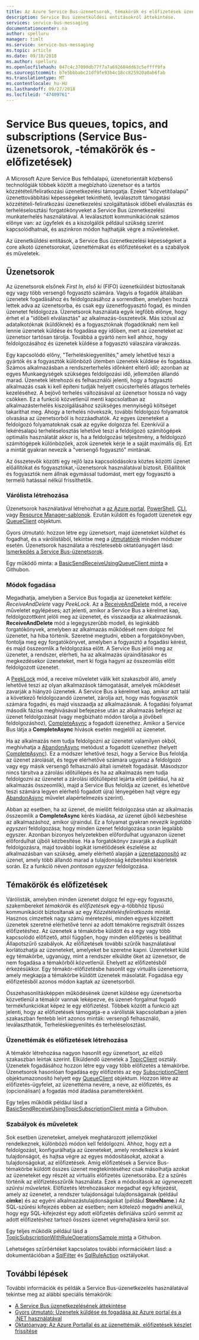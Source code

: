 ```yaml
---
title: Az Azure Service Bus-üzenetsorok, témakörök és előfizetések üzenetkezelés áttekintése |} A Microsoft Docs
description: Service Bus üzenetküldési entitásokról áttekintése.
services: service-bus-messaging
documentationcenter: na
author: spelluru
manager: timlt
ms.service: service-bus-messaging
ms.topic: article
ms.date: 09/18/2018
ms.author: spelluru
ms.openlocfilehash: 047c4c37090db77f7a7a692604dd63c5effff9fa
ms.sourcegitcommit: b7e5bbbabc21df9fe93b4c18cc825920a0ab6fab
ms.translationtype: MT
ms.contentlocale: hu-HU
ms.lasthandoff: 09/27/2018
ms.locfileid: "47409761"
---
```

# <a name="service-bus-queues-topics-and-subscriptions"></a>Service Bus queues, topics, and subscriptions (Service Bus-üzenetsorok, -témakörök és -előfizetések)

A Microsoft Azure Service Bus felhőalapú, üzenetorientált közbenső technológiák többek között a megbízható üzenetsor és a tartós közzétételi/feliratkozási üzenetkezelési támogatja. Ezeket "közvetítőalapú" üzenettovábbítási képességeket tekinthető, leválasztott támogatási közzétételi-feliratkozási üzenetkezelési szolgáltatások időbeli elválasztás és terheléselosztási forgatókönyveket a Service Bus üzenetkezelési munkaterhelés használatával. A leválasztott kommunikációnak számos előnye van: az ügyfelek és a kiszolgálók például szükség szerint kapcsolódhatnak, és aszinkron módon hajthatják végre a műveleteiket.

Az üzenetküldési entitások, a Service Bus üzenetkezelési képességeket a core alkotó üzenetsorokat, üzenettémákat és előfizetéseket és a szabályok és műveletek.

## <a name="queues"></a>Üzenetsorok

Az üzenetsorok elsőnek *First In, első ki* (FIFO) üzenetküldést biztosítanak egy vagy több versengő fogyasztó számára. Vagyis a fogadók általában üzenetek fogadásához és feldolgozásához a sorrendben, amelyben hozzá lettek adva az üzenetsorba, és csak egy üzenetfogyasztó fogad, és minden üzenetet feldolgozza. Üzenetsorok használata egyik legfőbb előnye, hogy érhet el a "időbeli elválasztás" az alkalmazás-összetevők. Más szóval az adatalkotóknak (küldőknek) és a fogyasztóknak (fogadóknak) nem kell lennie üzenetek küldése és fogadása egy időben, mert az üzeneteket az üzenetsor tartósan tárolja. Továbbá a gyártó nem kell ahhoz, hogy feldolgozásához és üzenetek küldése a fogyasztó válaszára várakozás.

Egy kapcsolódó előny, "Terheléskiegyenlítés," amely lehetővé teszi a gyártók és a fogyasztók különböző ütemben üzenetek küldése és fogadása. Számos alkalmazásban a rendszerterhelés időnként eltérő idő; azonban az egyes Munkaegységek szükséges feldolgozási idő, jellemzően állandó marad. Üzenetek létrehozói és felhasználói jelenti, hogy a fogyasztó alkalmazás csak ki kell építeni tudják helyett csúcsterhelés átlagos terhelés kezeléséhez. A bejövő terhelés változásával az üzenetsor hossza nő vagy csökken. Ez a funkció közvetlenül menti kapcsolatban az alkalmazásterhelés kiszolgálásához szükséges mennyiségű költséget takaríthat meg. Ahogy a terhelés növekszik, további feldolgozó folyamatok olvasása az üzenetsorból is hozzáadhatók. Az egyes üzeneteket a feldolgozó folyamatoknak csak az egyike dolgozza fel. Ezenkívül a lekérésalapú terheléselosztás lehetővé teszi a feldolgozó számítógépek optimális használatát akkor is, ha a feldolgozási teljesítmény, a feldolgozó számítógépek különbözőek, azok üzenetek kérje le a saját maximális díj. Ezt a mintát gyakran nevezik a "versengő fogyasztó" mintának.

Az összetevők közötti egy rejlő laza kapcsolódásokra köztes közötti üzenet előállítókat és fogyasztókat,-üzenetsorok használatával biztosít. Előállítók és fogyasztók nem állnak egymással tudomást, mert egy fogyasztó a termelő hatással nélkül frissíthetők.

### <a name="create-queues"></a>Várólista létrehozása

Üzenetsorok használatával létrehozhat a [az Azure portal](service-bus-quickstart-portal.md), [PowerShell](service-bus-quickstart-powershell.md), [CLI](service-bus-quickstart-cli.md), vagy [Resource Manager-sablonok](service-bus-resource-manager-namespace-queue.md). Ezután küldött és fogadott üzenetek egy [QueueClient](/dotnet/api/microsoft.azure.servicebus.queueclient) objektum. 

Gyors útmutató: hozzon létre egy üzenetsort, majd üzeneteket küldhet és fogadhat, és a várólistából, tekintse meg a [útmutatóink](service-bus-quickstart-portal.md) minden módszer esetén. Üzenetsorok használata a részletesebb oktatóanyagért lásd: [Ismerkedés a Service Bus-üzenetsorok](service-bus-dotnet-get-started-with-queues.md). 

Egy működő minta: a [BasicSendReceiveUsingQueueClient minta](https://github.com/Azure/azure-service-bus/tree/master/samples/DotNet/GettingStarted/Microsoft.Azure.ServiceBus/BasicSendReceiveUsingQueueClient) a Githubon.

### <a name="receive-modes"></a>Módok fogadása

Megadhatja, amelyben a Service Bus fogadja az üzeneteket kétféle: *ReceiveAndDelete* vagy *PeekLock*. Az a [ReceiveAndDelete](/dotnet/api/microsoft.azure.servicebus.receivemode) mód, a receive műveletet egylépéses; azt jelenti, amikor a Service Bus a kérelmet kap, feldolgozottként jelöli meg az üzenetet, és visszaadja az alkalmazásnak. **ReceiveAndDelete** mód a legegyszerűbb modell, és leginkább forgatókönyvek, amelyben az alkalmazás működését nem dolgoz fel üzenetet, ha hiba történik. Szeretné megtudni, ebben a forgatókönyvben, fontolja meg egy forgatókönyvet, amelyben a fogyasztó a fogadási kérést, és majd összeomlik a feldolgozása előtt. A Service Bus jelöli meg az üzenetet, a rendszer, elérheti, ha az alkalmazás újraindításakor és megkezdésekor üzeneteket, mert ki fogja hagyni az összeomlás előtt feldolgozott üzenetet.

A [PeekLock](/dotnet/api/microsoft.azure.servicebus.receivemode) mód, a receive műveletet válik két szakaszból álló, amely lehetővé teszi az olyan alkalmazások támogatását, amelyek működését zavarják a hiányzó üzenetek. A Service Bus a kérelmet kap, amikor azt talál a következő feldolgozandó üzenetet, zárolja azt, hogy más fogyasztók számára fogadni, és majd visszaadja az alkalmazásnak. A fogadási folyamat második fázisa meghívásával befejezése után az alkalmazás befejezi az üzenet feldolgozását (vagy megbízható módon tárolja a jövőbeli feldolgozáshoz), [CompleteAsync](/dotnet/api/microsoft.azure.servicebus.queueclient.completeasync) a fogadott üzenethez. Amikor a Service Bus látja a **CompleteAsync** hívások esetén megjelöli az üzenetet.

Ha az alkalmazás nem tudja feldolgozni az üzenetet valamilyen okból, meghívhatja a [AbandonAsync](/dotnet/api/microsoft.azure.servicebus.queueclient.abandonasync) metódust a fogadott üzenethez (helyett [CompleteAsync](/dotnet/api/microsoft.azure.servicebus.queueclient.completeasync)). Ez a módszer lehetővé teszi, hogy a Service Bus feloldja az üzenet zárolását, és tegye elérhetővé számára ugyanaz a feldolgozó vagy egy másik versengő felhasználó általi ismételt fogadását. Másodszor nincs társítva a zárolási időtúllépés és ha az alkalmazás nem tudja feldolgozni az üzenetet a zárolási időtúllépést lejárta előtt (például, ha az alkalmazás összeomlik), majd a Service Bus feloldja az üzenet, és lehetővé teszi számára legyen elérhető fogadott újra) lényegében hajt végre egy [AbandonAsync](/dotnet/api/microsoft.azure.servicebus.queueclient.abandonasync) művelet alapértelmezés szerint).

Abban az esetben, ha az üzenet, de mielőtt feldolgozása után az alkalmazás összeomlik a **CompleteAsync** kérés kiadása, az üzenet újbóli kézbesítése az alkalmazáshoz, amikor újraindul. Ez a folyamat gyakran nevezik *legalább egyszeri* feldolgozása; hogy minden üzenet feldolgozása során legalább egyszer. Azonban bizonyos helyzetekben előfordulhat ugyanazon üzenet előfordulhat újbóli kézbesítése. Ha a forgatókönyv zavarják a duplikált feldolgozásra, majd további logikát ismétlődések észlelése az alkalmazásban van szükség, amely elérhető alapján a [üzenetazonosító](/dotnet/api/microsoft.azure.servicebus.message.messageid) az üzenet, amely több állandó marad a tulajdonság kézbesítési kísérletek során. Ez a funkció néven *pontosan egyszer* feldolgozása.

## <a name="topics-and-subscriptions"></a>Témakörök és előfizetések

Várólisták, amelyben minden üzenetet dolgoz fel egy-egy fogyasztó, szakembereket *témakörök* és *előfizetések* egy-a-többhöz típusú kommunikációt biztosítanak az egy *Közzétételésfeliratkozás* mintát. Hasznos címzettek nagy számú méretezési, minden egyes közzétett üzenetek szeretné elérhetővé tenni az adott témakörre regisztrált összes előfizetéshez. Az üzenetek a témakörbe küldött és a egy vagy több kapcsolódó előfizető, attól függően, hogy minden előfizetés is beállíthat Állapotszűrő szabályok. Az előfizetések további szűrők használatával korlátozhatja az üzeneteket, amelyeket be szeretne kapni. Üzeneteket küld egy témakörbe, ugyanúgy, mint a rendszer elküldte őket az üzenetsor, de nem fogadása a témakörből közvetlenül. Ehelyett az előfizetésből érkezésükkor. Egy témakör-előfizetésbe hasonlít egy virtuális üzenetsorra, amely megkapja a témakörbe küldött üzenetek másolatát. Fogadása egy előfizetésből azonos módon kaptak az üzenetsorból.

Összehasonlításképpen működésének üzenet küldése egy üzenetsorba közvetlenül a témakör vannak leképezve, és üzenet-forgalmat fogadó termékfunkciókat képez le egy előfizetést. Többek között a funkció azt jelenti, hogy az előfizetések támogatja-e a várólisták kapcsolatban a jelen szakaszban fentebb leírt azonos minták: versengő felhasználó, leválaszthatók, Terheléskiegyenlítés és terheléselosztást.

### <a name="create-topics-and-subscriptions"></a>Üzenettémák és előfizetések létrehozása

A témakör létrehozása nagyon hasonlít egy üzenetsort, az előző szakaszban leírtak szerint. Elküldendő üzenetek a [TopicClient](/dotnet/api/microsoft.azure.servicebus.topicclient) osztály. Üzenetek fogadásához hozzon létre egy vagy több előfizetés a témakörbe. Üzenetsorok hasonlóan fogadása egy előfizetés az egy [SubscriptionClient](/dotnet/api/microsoft.azure.servicebus.subscriptionclient) objektumazonosító helyett egy [QueueClient](/dotnet/api/microsoft.azure.servicebus.queueclient) objektum. Hozzon létre az előfizetés-ügyfelet, az üzenettéma nevére, a neve, az előfizetés, és (opcionálisan) a fogadás mód átadása paraméterekként. 

Egy teljes működik például lásd a [BasicSendReceiveUsingTopicSubscriptionClient minta](https://github.com/Azure/azure-service-bus/tree/master/samples/DotNet/GettingStarted/Microsoft.Azure.ServiceBus/BasicSendReceiveUsingTopicSubscriptionClient) a Githubon.

### <a name="rules-and-actions"></a>Szabályok és műveletek

Sok esetben üzeneteket, amelyek meghatározott jellemzőkkel rendelkeznek, különböző módon kell feldolgozni. Ahhoz, hogy ezt a feldolgozást, konfigurálhatja az üzeneteket, amely rendelkezik a kívánt tulajdonságot, és hajtsa végre az egyes módosításokat, azokat a tulajdonságokat, az előfizetések. Amíg előfizetések a Service Bus-témakörbe küldött összes üzenet megtekintéséhez csak másolhatja azokat az üzeneteket egy részét az virtuális előfizetés üzenetsorába. Ez a szűrés történik az előfizetésszűrők használata. Ezek a módosítások az úgynevezett *szűrési műveletek*. Előfizetés létrehozásakor megadhat egy kifejezést, amely az üzenetet, a rendszer tulajdonságai tulajdonságainak (például **címke**) és az egyéni alkalmazástulajdonságokat (például  **StoreName**.) Az SQL-szűrési kifejezés ebben az esetben; nem kötelező megadni anélkül, hogy egy SQL-kifejezést egy adott előfizetés definiálva szűrő semmit az adott előfizetéshez tartozó összes üzenet végrehajtására kerül sor.

Egy teljes működik például lásd a [TopicSubscriptionWithRuleOperationsSample minta](https://github.com/Azure/azure-service-bus/tree/master/samples/DotNet/GettingStarted/Microsoft.Azure.ServiceBus/TopicSubscriptionWithRuleOperationsSample) a Githubon.

Lehetséges szűrőértéket kapcsolatos további információkért lásd: a dokumentációban a [SqlFilter](/dotnet/api/microsoft.azure.servicebus.sqlfilter) és [SqlRuleAction](/dotnet/api/microsoft.azure.servicebus.sqlruleaction) osztályokat. 

## <a name="next-steps"></a>További lépések

További információk és példák a Service Bus-üzenetkezelés használatával tekintse meg az alábbi speciális témakörök:

* [A Service Bus üzenetkezelésének áttekintése](service-bus-messaging-overview.md)
* [Gyors útmutató: Üzenetek küldése és fogadása az Azure portal és a .NET használatával](service-bus-quickstart-portal.md)
* [Oktatóanyag: Az Azure Portallal és az üzenettémák, előfizetések készlet frissítése](service-bus-tutorial-topics-subscriptions-portal.md)



